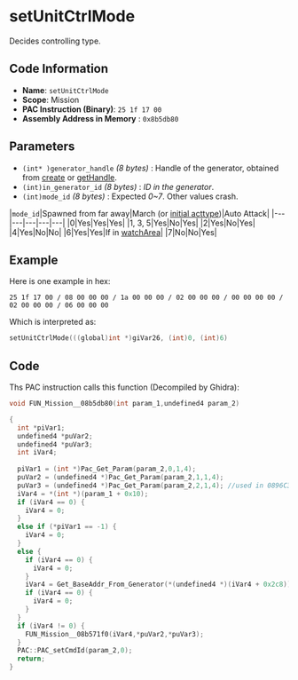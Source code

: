 # setUnitCtrlMode

Decides controlling type.

## Code Information

- **Name**: `setUnitCtrlMode`
- **Scope**: Mission
- **PAC Instruction (Binary)**: `25 1f 17 00`
- **Assembly Address in Memory** : `0x8b5db80`

## Parameters

- `(int* )generator_handle` *(8 bytes)* : Handle of the generator, obtained from [create](./create.md) or [getHandle](./gethandle.md).
- `(int)in_generator_id` *(8 bytes)* : *ID in the generator*.
- `(int)mode_id` *(8 bytes)* : Expected *0~7*. Other values crash.


|`mode_id`|Spawned from far away|March (or [initial acttype](./setunitctrlstartacttype.md))|Auto Attack|
|---|---|---|---|---|
|0|Yes|Yes|Yes|
|1, 3, 5|Yes|No|Yes|
|2|Yes|No|Yes|
|4|Yes|No|No|
|6|Yes|Yes|If in [watchArea](./setunitctrlwatcharea.md)|
|7|No|No|Yes|

## Example

Here is one example in hex:

```25 1f 17 00 / 08 00 00 00 / 1a 00 00 00 / 02 00 00 00 / 00 00 00 00 / 02 00 00 00 / 06 00 00 00```

Which is interpreted as:

```c
setUnitCtrlMode(((global)int *)giVar26, (int)0, (int)6)
```

## Code

Ths PAC instruction calls this function (Decompiled by Ghidra):

```c
void FUN_Mission__08b5db80(int param_1,undefined4 param_2)

{
  int *piVar1;
  undefined4 *puVar2;
  undefined4 *puVar3;
  int iVar4;
  
  piVar1 = (int *)Pac_Get_Param(param_2,0,1,4);
  puVar2 = (undefined4 *)Pac_Get_Param(param_2,1,1,4); 
  puVar3 = (undefined4 *)Pac_Get_Param(param_2,2,1,4); //used in 0896C330
  iVar4 = *(int *)(param_1 + 0x10);
  if (iVar4 == 0) {
    iVar4 = 0;
  }
  else if (*piVar1 == -1) {
    iVar4 = 0;
  }
  else {
    if (iVar4 == 0) {
      iVar4 = 0;
    }
    iVar4 = Get_BaseAddr_From_Generator(*(undefined4 *)(iVar4 + 0x2c8));
    if (iVar4 == 0) {
      iVar4 = 0;
    }
  }
  if (iVar4 != 0) {
    FUN_Mission__08b571f0(iVar4,*puVar2,*puVar3);
  }
  PAC::PAC_setCmdId(param_2,0);
  return;
}
```

